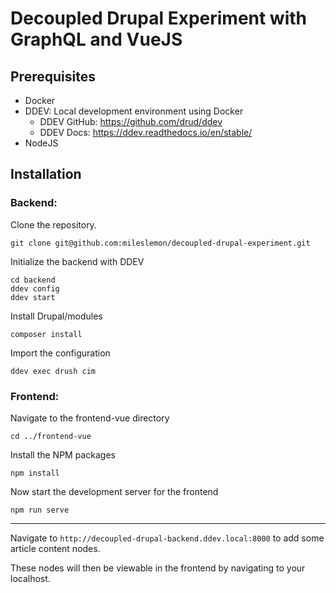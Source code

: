 # Decoupled Drupal Experiment with GraphQL and VueJS

## Prerequisites
- Docker
- DDEV: Local development environment using Docker 
  - DDEV GitHub: https://github.com/drud/ddev
  - DDEV Docs: https://ddev.readthedocs.io/en/stable/
- NodeJS

## Installation

### Backend:

Clone the repository.
```
git clone git@github.com:mileslemon/decoupled-drupal-experiment.git
```

Initialize the backend with DDEV
```
cd backend
ddev config
ddev start
```

Install Drupal/modules
```
composer install
```

Import the configuration
```
ddev exec drush cim
```

### Frontend:

Navigate to the frontend-vue directory
```
cd ../frontend-vue
```

Install the NPM packages
```
npm install
```

Now start the development server for the frontend
```
npm run serve
```

---

Navigate to `http://decoupled-drupal-backend.ddev.local:8000` to add some article content nodes.

These nodes will then be viewable in the frontend by navigating to your localhost.


